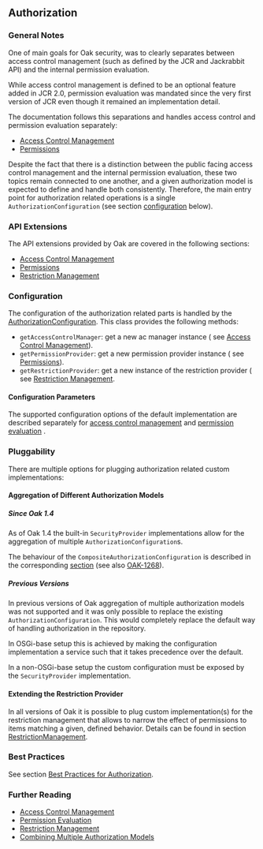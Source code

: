<!--
   Licensed to the Apache Software Foundation (ASF) under one or more
   contributor license agreements.  See the NOTICE file distributed with
   this work for additional information regarding copyright ownership.
   The ASF licenses this file to You under the Apache License, Version 2.0
   (the "License"); you may not use this file except in compliance with
   the License.  You may obtain a copy of the License at

       http://www.apache.org/licenses/LICENSE-2.0

   Unless required by applicable law or agreed to in writing, software
   distributed under the License is distributed on an "AS IS" BASIS,
   WITHOUT WARRANTIES OR CONDITIONS OF ANY KIND, either express or implied.
   See the License for the specific language governing permissions and
   limitations under the License.
-->

Authorization
--------------------------------------------------------------------------------

### General Notes

One of main goals for Oak security, was to clearly separates between access control
management (such as defined by the JCR and Jackrabbit API) and the internal
permission evaluation.

While access control management is defined to be an optional feature added in JCR 2.0,
permission evaluation was mandated since the very first version of JCR even though
it remained an implementation detail.

The documentation follows this separations and handles access control and permission
evaluation separately:

- [Access Control Management](accesscontrol.html)
- [Permissions](permission.html)

Despite the fact that there is a distinction between the public facing access
control management and the internal permission evaluation, these two topics remain
connected to one another, and a given authorization model is expected to define and
handle both consistently. Therefore, the main entry point for
authorization related operations is a single `AuthorizationConfiguration` (see
section [configuration](#configuration) below).

<a name="api_extensions"></a>

### API Extensions

The API extensions provided by Oak are covered in the following sections:

- [Access Control Management](accesscontrol.html#api_extensions)
- [Permissions](permission.html#api_extensions)
- [Restriction Management](authorization/restriction.html#api_extensions)

<a name="configuration"></a>

### Configuration

The configuration of the authorization related parts is handled by the [AuthorizationConfiguration].
This class provides the following methods:

- `getAccessControlManager`: get a new ac manager instance (
  see [Access Control Management](accesscontrol.html)).
- `getPermissionProvider`: get a new permission provider instance (
  see [Permissions](permission.html)).
- `getRestrictionProvider`: get a new instance of the restriction provider (
  see [Restriction Management](authorization/restriction.html).

#### Configuration Parameters

The supported configuration options of the default implementation are described
separately for [access control management](accesscontrol/default.html#configuration)
and [permission evaluation](permission/default.html#configuration) .

<a name="pluggability"></a>

### Pluggability

There are multiple options for plugging authorization related custom implementations:

#### Aggregation of Different Authorization Models

##### Since Oak 1.4

As of Oak 1.4 the built-in `SecurityProvider` implementations allow for the
aggregation of multiple `AuthorizationConfiguration`s.

The behaviour of the `CompositeAuthorizationConfiguration` is described in
the corresponding [section](authorization/composite.html) (see also [OAK-1268]).

##### Previous Versions

In previous versions of Oak aggregation of multiple authorization models was
not supported and it was only possible to replace the existing `AuthorizationConfiguration`.
This would completely replace the default way of handling authorization in the repository.

In OSGi-base setup this is achieved by making the configuration implementation a service
such that it takes precedence over the default.

In a non-OSGi-base setup the custom configuration must be exposed by the `SecurityProvider`
implementation.

#### Extending the Restriction Provider

In all versions of Oak it is possible to plug custom implementation(s) for the
restriction management that allows to narrow the effect of permissions to
items matching a given, defined behavior. Details can be found in section
[RestrictionManagement](authorization/restriction.html#pluggability).

<a name="best_practices"></a>

### Best Practices

See section [Best Practices for Authorization](authorization/bestpractices.html).

<a name="further_reading"></a>

### Further Reading

- [Access Control Management](accesscontrol.html)
- [Permission Evaluation](permission.html)
- [Restriction Management](authorization/restriction.html)
- [Combining Multiple Authorization Models](authorization/composite.html)

<!-- hidden references -->

[AuthorizationConfiguration]: /oak/docs/apidocs/org/apache/jackrabbit/oak/spi/security/authorization/AuthorizationConfiguration.html

[OAK-1268]: https://issues.apache.org/jira/browse/OAK-1268
